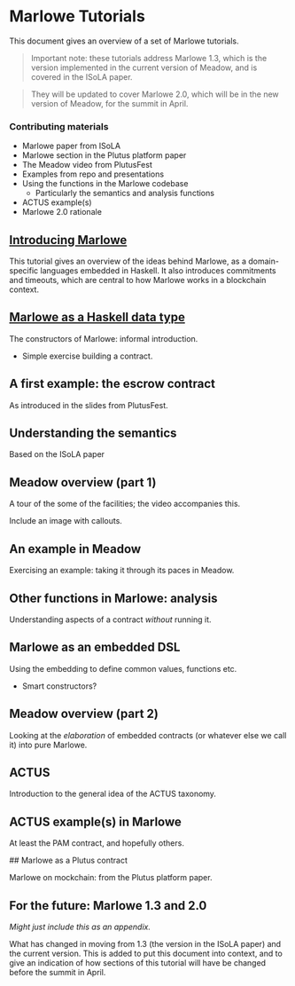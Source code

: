 # Marlowe Tutorials

This document gives an overview of a set of Marlowe tutorials.

> Important note: these tutorials address Marlowe 1.3, which 
> is the version implemented in the current version of Meadow,
> and is covered in the ISoLA paper.

> They will be updated to cover Marlowe 2.0, which 
> will be in the new version of Meadow, for the summit in April.

### Contributing materials
- Marlowe paper from ISoLA
- Marlowe section in the Plutus platform paper
- The Meadow video from PlutusFest
- Examples from repo and presentations
- Using the functions in the Marlowe codebase
  - Particularly the semantics and analysis functions
- ACTUS example(s)
- Marlowe 2.0 rationale

##  [Introducing Marlowe](./introducing-marlowe.md)

This tutorial gives an overview of the ideas behind Marlowe, as a domain-specific languages embedded in Haskell. It also introduces commitments and timeouts, which are central to how Marlowe works in a blockchain context. 

## [Marlowe as a Haskell data type](./marlowe-data.md)

The constructors of Marlowe: informal introduction.

- Simple exercise building a contract.

## A first example: the escrow contract

As introduced in the slides from PlutusFest.

## Understanding the semantics

Based on the ISoLA paper

## Meadow overview (part 1)

A tour of the some of the facilities; the video accompanies this.

Include an image with callouts.

## An example in Meadow

Exercising an example: taking it through its paces in Meadow.

## Other functions in Marlowe: analysis

Understanding aspects of a contract *without* running it.

## Marlowe as an embedded DSL

Using the embedding to define common values, functions etc.

- Smart constructors?

## Meadow overview (part 2)

Looking at the *elaboration* of embedded contracts (or whatever else we call it) into pure Marlowe.

## ACTUS

Introduction to the general idea of the ACTUS taxonomy.

## ACTUS example(s) in Marlowe

At least the PAM contract, and hopefully others.

## Marlowe as a Plutus contract

Marlowe on mockchain: from the Plutus platform paper.

## For the future: Marlowe 1.3 and 2.0

*Might just include this as an appendix.*

What has changed in moving from 1.3 (the version in the ISoLA paper) and the current version. This is added to put this document into context, and to give an indication of how sections of this tutorial will have be changed before the summit in April.


